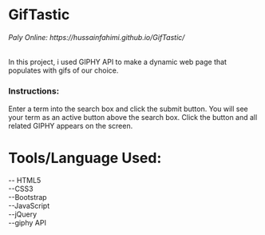 # GifTastic
<h6>Paly Online: https://hussainfahimi.github.io/GifTastic/ </h6>

In this project, i used GIPHY API to make a dynamic web page that populates with gifs of our choice.

<h3> Instructions: </h3>
Enter a term into the search box and click the submit button. You will see your term as an active button above the search box. Click the button and all related GIPHY appears on the screen.

# Tools/Language Used:
-- HTML5<br>
--CSS3<br>
--Bootstrap<br>
--JavaScript<br>
--jQuery<br>
--giphy API<br>
